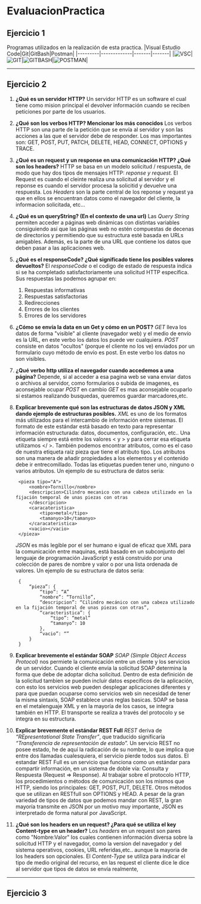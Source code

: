 # EvaluacionPractica

## Ejercicio 1

Programas utilizados en la realización de esta practica.
|Visual Estudio Code|Git|GitBash|Postman|
|---------|-------------|-------|-------|
|![VSC](Img/VSC.png)|![GIT](Img/Git.png)|![GITBASH](Img/GitBASH.png)|![POSTMAN](Img/Postman.png)|

---

## Ejercicio 2

1. **¿Qué es un servidor HTTP?**
    Un servidor HTTP es un software el cual tiene como mision principal el devolver información cuando se reciben peticiones por parte de los usuarios.
2. **¿Qué son los verbos HTTP? Mencionar los más conocidos**
   Los verbos HTTP son una parte de la petición que se envía al servidor y son las acciones a las que el servidor debe de responder. Los mas importantes son: GET, POST, PUT, PATCH, DELETE, HEAD, CONNECT, OPTIONS y TRACE.
3. **¿Qué es un request y un response en una comunicación HTTP? ¿Qué son los headers?**
   HTTP se basa en un modelo solicitud / respuesta, de modo que hay dos tipos de mensajes HTTP: *reponse y request.* El Request es cuando el cleinte realiza una solicitud al servidor y el reponse es cuando el servidor procesa la solicitid y devuelve una respuesta. Los *Headers* son la parte central de los reponse y request ya que en ellos se encuentran datos como el navegador del cliente, la informacion solicitada, etc...
4. **¿Qué es un queryString? (En el contexto de una url)**
   Las *Query String* permiten acceder a páginas web dinámicas con distintas variables consiguiendo así que las páginas web no estén compuestas de decenas de directorios y permitiendo que su estructura esté basada en URLs amigables. Además, es la parte de una URL que contiene los datos que deben pasar a las aplicaciones web.
5. **¿Qué es el responseCode? ¿Qué significado tiene los posibles valores devueltos?**
   El *responseCode* o el codigo de estado de respuesta indica si se ha completado satisfactoriamente una solicitud HTTP específica. Sus respuestas las podemos agrupar en:
   1. Respuestas informativas
   2. Respuestas satisfactorias
   3. Redirecciones
   4. Errores de los clientes
   5. Errores de los servidores

6. **¿Cómo se envía la data en un Get y cómo en un POST?**
   *GET* lleva los datos de forma "visible" al cliente (navegador web) y el medio de envío es la URL, en este verbo los datos los puede ver cualquiera. *POST* consiste en datos "ocultos" (porque el cliente no los ve) enviados por un formulario cuyo método de envío es post. En este verbo los datos no son visibles.
7. **¿Qué verbo http utiliza el navegador cuando accedemos a una página?**
   Depende, si al acceder a esa pagina web se vana enviar datos o archivos al servidor, como formularios o subida de imagenes, es aconsejable ocupar *POST* en cambio *GET* es mas aconsejable ocuparlo si estamos realizando busquedas, queremos guardar marcadores,etc.
8. **Explicar brevemente qué son las estructuras de datos JSON y XML dando ejemplo de estructuras posibles.**
   *XML* es uno de los formatos más utilizados para el intercambio de información entre sistemas. El formato de este estándar está basado en texto para representar información estructurada: datos, documentos, configuración, etc.. Una etiqueta siempre está entre los valores < y > y para cerrar esa etiqueta utilizamos </ >. También podemos encontrar atributos, como es el caso de nuestra etiqueta raíz pieza que tiene el atributo tipo. Los atributos son una manera de añadir propiedades a los elementos y el contenido debe ir entrecomillado. Todas las etiquetas pueden tener uno, ninguno o varios atributos.
   Un ejemplo de su estructura de datos seria:

   ```
    <pieza tipo="A">
        <nombre>Tornillo</nombre>
        <descripcion>Cilindro mecanico con una cabeza utilizado en la fijación temporal de unas piezas con otras 
        </descripcion>
        <caracateristica>
            <tipo>metal</tipo>
            <tamanyo>10</tamanyo>
        </caracateristica>
        <vacio></vacio>
    </pieza>
   ```

   *JSON* es más legible por el ser humano e igual de eficaz que XML para la comunicación entre maquinas, está basado en un subconjunto del lenguaje de programación JavaScript y está construido por una colección de pares de nombre y valor o por una lista ordenada de valores. Un ejemplo de su estructura de datos seria:

   ```
    {
        “pieza”: {
            “tipo”: “A”
            “nombre”: “Tornillo”,
            “descripcion”: “Cilindro mecánico con una cabeza utilizado en la fijación temporal de unas piezas con otras”,
            “caracteristica”: {
                “tipo”: “metal”
                “tamanyo”: 10
            },
            “vacio”: “”
        }
    }
   ```

9. **Explicar brevemente el estándar SOAP**
    *SOAP* *(Simple Object Access Protocol)* nos permiete la comunicación entre un cliente y los servicios de un servidor. Cuando el cliente envia la solicitud SOAP determina la forma que debe de adoptar dicha solicitud. Dentro de esta definición de la solicitud tambien se pueden incluir datos especificos de la aplicación, con esto los servicios web pueden desplegar aplicaciones diferentes y para que puedan ocuparse como servicios web sin necesidad de tener la misma sintaxis, SOAP establece unas reglas basicas. SOAP se basa en el metalenguaje XML y en la mayoría de los casos, se integra también en HTTP. El transporte se realiza a través del protocolo y se integra en su estructura.
10. **Explicar brevemente el estándar REST Full**
    *REST* deriva de *“REpresentational State Transfer”*, que traducido significaría *“Transferencia de representación de estado”.* Un servicio REST no posee estado, he de aquí la radicación de su nombre, lo que implica que entre dos llamadas cualesquiera, el servicio pierde todos sus datos. El estandar REST Full es un servicio que funciona como un estándar para compartir información, en un sistema de doble vía: Consulta y Respuesta (Request => Response). Al trabajar sobre el protocolo HTTP, los procedimientos o métodos de comunicación son los mismos que HTTP, siendo los principales: GET, POST, PUT, DELETE. Otros métodos que se utilizan en RESTfull son OPTIONS y HEAD. A pesar de la gran variedad de tipos de datos que podemos mandar con REST, la gran mayoría transmite en JSON por un motivo muy importante, JSON es interpretado de forma natural por JavaScript.
11. **¿Qué son los headers en un request? ¿Para qué se utiliza el key Content-type en un header?**
    Los *headers* en un request son pares como "Nombre:Valor" los cuales contienen información diversa sobre la solicitud HTTP y el navegador, como la version del navegador y del sistema operativos, cookies, URL referidas,etc.. aunque la mayoria de los headers son opcionales.
    El *Content-Type* se utiliza para indicar el tipo de medio original del recurso, en las request el cliente dice le dice al servidor que tipos de datos se envía realmente,

---

## Ejercicio 3
